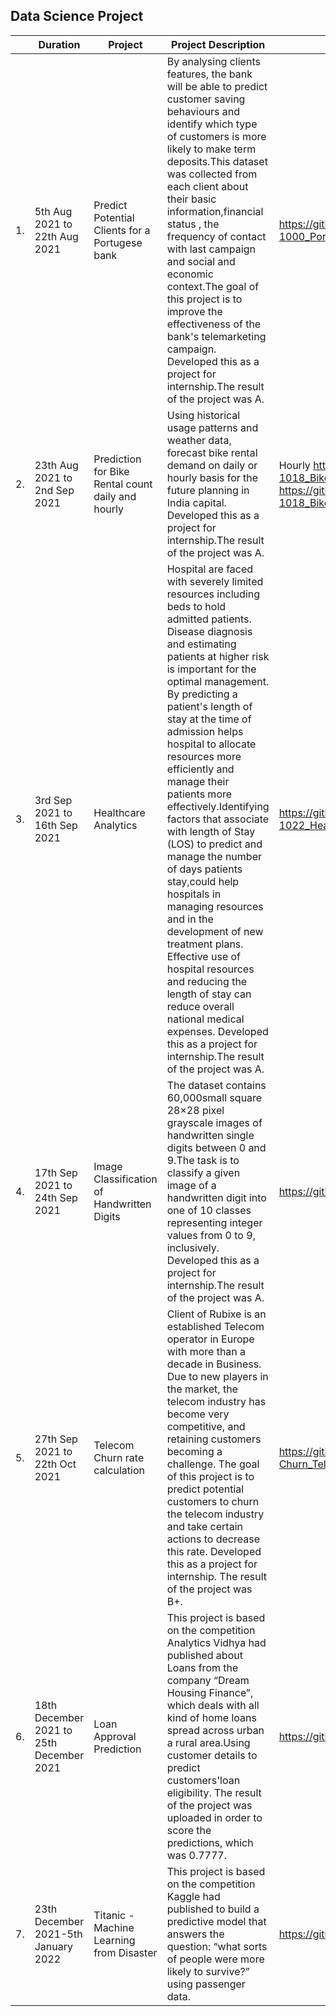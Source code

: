 
## Data Science Project

| |Duration|Project|Project Description|Project Link|
|-|--------|-------|-------------------|------------|
|1.|5th Aug 2021 to 22th Aug 2021|Predict Potential Clients for a Portugese bank|By analysing clients features, the bank will be able to predict customer saving behaviours and identify which type of customers is more likely to make term deposits.This dataset was collected from each client about their basic information,financial status , the frequency of contact with last campaign and social and economic context.The goal of this project is to improve the effectiveness of the bank's telemarketing campaign. Developed this as a project for internship.The result of the project was A.|https://github.com/EmmaLoh/Portfolio/blob/main/Data_Science_Projects/PRCP-1000_Portugese_Bank_Marketing_Project.ipynb|
|2.|23th Aug 2021 to 2nd Sep 2021|Prediction for Bike Rental count daily and hourly|Using historical usage patterns and weather data, forecast bike rental demand on daily or hourly basis for the future planning in India capital. Developed this as a project for internship.The result of the project was A.|Hourly https://github.com/EmmaLoh/Portfolio/blob/main/Data_Science_Projects/PRCP-1018_Bike_Rental_Project_Hour.ipynb  Daily https://github.com/EmmaLoh/Portfolio/blob/main/Data_Science_Projects/PRCP-1018_Bike_Rental_Project_day.ipynb|
|3.|3rd Sep 2021 to 16th Sep 2021|Healthcare Analytics| Hospital are faced with severely limited resources including beds to hold admitted patients. Disease diagnosis and estimating patients at higher risk is important for the optimal management. By predicting a patient's length of stay at the time of admission helps hospital to allocate resources more efficiently and manage their patients more effectively.Identifying factors that associate with length of Stay (LOS) to predict and manage the number of days patients stay,could help hospitals in managing resources and in the development of new treatment plans. Effective use of hospital resources and reducing the length of stay can reduce overall national medical expenses. Developed this as a project for internship.The result of the project was A.|https://github.com/EmmaLoh/Portfolio/blob/main/Data_Science_Projects/PRCP-1022_HealthCareAnalytics.ipynb|
|4.|17th Sep 2021 to 24th Sep 2021|Image Classification of Handwritten Digits| The dataset contains 60,000small square 28×28 pixel grayscale images of handwritten single digits between 0 and 9.The task is to classify a given image of a handwritten digit into one of 10 classes representing integer values from 0 to 9, inclusively. Developed this as a project for internship.The result of the project was A.|https://github.com/EmmaLoh/Portfolio/blob/main/Data_Science_Projects/PRCP-1002-HandwrittenDigits.ipynb|
|5.|27th Sep 2021 to 22th Oct 2021|Telecom Churn rate calculation| Client of Rubixe is an established Telecom operator in Europe with more than a decade in Business. Due to new players in the market, the telecom industry has become very competitive, and retaining customers becoming a challenge. The goal of this project is to predict potential customers to churn the telecom industry and take certain actions to decrease this rate. Developed this as a project for internship. The result of the project was B+.|https://github.com/EmmaLoh/Portfolio/blob/main/Data_Science_Projects/PM-PR-0017_No-Churn_Telecom.ipynb|
|6.|18th December 2021 to 25th December 2021|Loan Approval Prediction|This project is based on the competition Analytics Vidhya had published about Loans from the company “Dream Housing Finance”, which deals with all kind of home loans spread across urban a rural area.Using customer details to predict customers'loan eligibility. The result of the project was uploaded in order to score the predictions, which was 0.7777.|https://github.com/EmmaLoh/Portfolio/blob/main/Data_Science_Projects/Loan%20Approval%20Prediction.ipynb|
|7.|23th December 2021-5th January 2022|Titanic - Machine Learning from Disaster|This project is based on the competition Kaggle had published to build a predictive model that answers the question: “what sorts of people were more likely to survive?” using passenger data.|https://github.com/EmmaLoh/Portfolio/blob/main/Data_Science_Projects/Titanic.ipynb|

